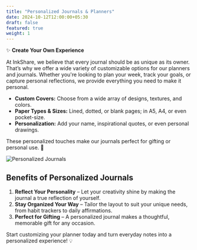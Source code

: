```yaml
---
title: "Personalized Journals & Planners"
date: 2024-10-12T12:00:00+05:30
draft: false
featured: true
weight: 1
---
```


✨ **Create Your Own Experience**

At InkShare, we believe that every journal should be as unique as its owner. That’s why we offer a wide variety of customizable options for our planners and journals. Whether you're looking to plan your week, track your goals, or capture personal reflections, we provide everything you need to make it personal.

- **Custom Covers:** Choose from a wide array of designs, textures, and colors.
- **Paper Types & Sizes:** Lined, dotted, or blank pages; in A5, A4, or even pocket-size.
- **Personalization:** Add your name, inspirational quotes, or even personal drawings.

These personalized touches make our journals perfect for gifting or personal use. 📝

<!--more-->

![Personalized Journals](/images/special_edition.png)

## Benefits of Personalized Journals

1. **Reflect Your Personality** – Let your creativity shine by making the journal a true reflection of yourself.
2. **Stay Organized Your Way** – Tailor the layout to suit your unique needs, from habit trackers to daily affirmations.
3. **Perfect for Gifting** – A personalized journal makes a thoughtful, memorable gift for any occasion.

Start customizing your planner today and turn everyday notes into a personalized experience! 💡
